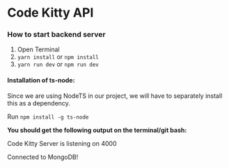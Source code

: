 # Code Kitty API

### How to start backend server

1. Open Terminal
2. `yarn install` or `npm install`
3. `yarn run dev` or `npm run dev`

#### Installation of ts-node:

Since we are using NodeTS in our project, we will have to separately install this as a dependency.

Run `npm install -g ts-node`


**You should get the following output on the terminal/git bash:** 

Code Kitty Server is listening on 4000

Connected to MongoDB!

